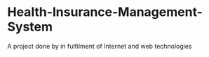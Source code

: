 # Health-Insurance-Management-System
A project done by in fulfilment of Internet and web technologies
